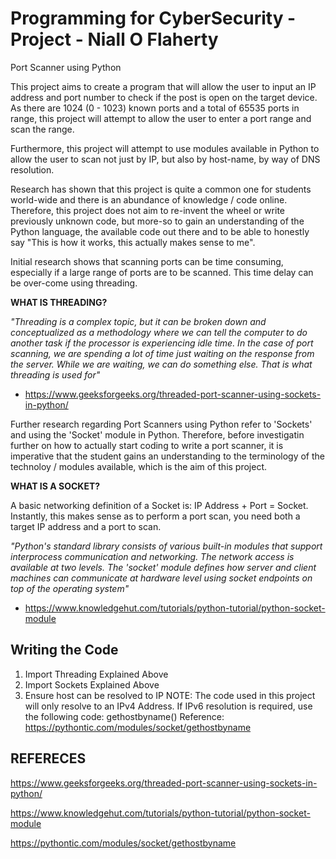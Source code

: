 # Programming for CyberSecurity - Project - Niall O Flaherty 
Port Scanner using Python

This project aims to create a program that will allow the user to input an IP address and port number to check if the post is open on the target device. As there are 1024 (0 - 1023) known ports and a total of 65535 ports in range, this project will attempt to allow the user to enter a port range and scan the range.

Furthermore, this project will attempt to use modules available in Python to allow the user to scan not just by IP, but also by host-name, by way of DNS resolution.

Research has shown that this project is quite a common one for students world-wide and there is an abundance of knowledge / code online. Therefore, this project does not aim to re-invent the wheel or write previously unknown code, but more-so to gain an understanding of the Python language, the available code out there and to be able to honestly say "This is how it works, this actually makes sense to me".

Initial research shows that scanning ports can be time consuming, especially if a large range of ports are to be scanned. This time delay can be over-come using threading.


**WHAT IS THREADING?**

*"Threading is a complex topic, but it can be broken down and conceptualized as a methodology where we can tell the computer to do another task if the processor is experiencing idle time. In the case of port scanning, we are spending a lot of time just waiting on the response from the server. While we are waiting, we can do something else. That is what threading is used for"*
- https://www.geeksforgeeks.org/threaded-port-scanner-using-sockets-in-python/


Further research regarding Port Scanners using Python refer to 'Sockets' and using the 'Socket' module in Python. Therefore, before investigatin further on how to actually start coding to write a port scanner, it is imperative that the student gains an understanding to the terminology of the technoloy / modules available, which is the aim of this project.


**WHAT IS A SOCKET?**

A basic networking definition of a Socket is: IP Address + Port = Socket. Instantly, this makes sense as to perform a port scan, you need both a target IP address and a port to scan.

*"Python's standard library consists of various built-in modules that support interprocess communication and networking. The network access is available at two levels. The 'socket' module defines how server and client machines can communicate at hardware level using socket endpoints on top of the operating system"*
- https://www.knowledgehut.com/tutorials/python-tutorial/python-socket-module


## Writing the Code ##
1) Import Threading
Explained Above
2) Import Sockets
Explained Above
3) Ensure host can be resolved to IP
NOTE: The code used in this project will only resolve to an IPv4 Address. If IPv6 resolution is required, use the following code: gethostbyname()
Reference: https://pythontic.com/modules/socket/gethostbyname



## REFERECES

https://www.geeksforgeeks.org/threaded-port-scanner-using-sockets-in-python/

https://www.knowledgehut.com/tutorials/python-tutorial/python-socket-module

https://pythontic.com/modules/socket/gethostbyname
